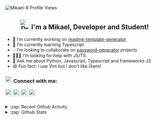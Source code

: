 <p align="left"><img src="https://komarev.com/ghpvc/?username=Mikael-R&label=Profile Views&color=blue&style=flat-square" alt="Mikael-R Profile Views" /> </p>

<h2 align="center">
  <img src="https://media.giphy.com/media/mGcNjsfWAjY5AEZNw6/giphy.gif" width="32px" alt="Drawing Cat Gif">
  I'm a Mikael, Developer and Student!
</h2>

- 🔭 I’m currently working on [readme-template-generator](https://github.com/Mikael-R/readme-template-generator)
- 🌱 I’m currently learning Typescript
- 💡 I’m looking to collaborate on [password-generator](https://github.com/password-generator) projects
- 👨🏻‍💻 I’m looking for help with JS/TS
- 💬 Ask me about Python, Javascript, Typescript and frameworks JS
- 😄 Fun fact: I use Vim but I don't like i3wm!

<h3>
  <img src="https://emojis.slackmojis.com/emojis/images/1588315024/8823/hyperkitty.gif?1588315024" width="22px" alt="Drawing Cat Gif" /> 
  Connect with me:
</h3>

<p>
  <a href="https://twitter.com/mikaelr16">
    <img align="left" alt="Mikael-R Twitter" width="22px" src="https://cdn.jsdelivr.net/npm/simple-icons@v3/icons/twitter.svg" />
  </a>
  <a href="https://linkedin.com/in/mikael-rolim-522aa21b1">
    <img align="left" alt="Mikael-R Linkdein" width="22px" src="https://cdn.jsdelivr.net/npm/simple-icons@v3/icons/linkedin.svg" />
  </a>
  <a href="https://github.com/Mikael-R">
    <img align="left" alt="Mikael-R Github" width="22px" src="https://cdn.jsdelivr.net/npm/simple-icons@v3/icons/github.svg" />
  </a>
  <a href="https://instagram.com/mikaelr404/">
    <img align="left" alt="Mikael-R Instagram" width="22px" src="https://cdn.jsdelivr.net/npm/simple-icons@v3/icons/instagram.svg" />
  </a>
</p>

<br /><br />

<details>
  <summary>:zap: Recent Github Activity</summary>
  
<!--START_SECTION:activity-->
1. 🎉 Merged PR [#5](https://github.com//password-generator/password-generator-cli/pull/5) in [password-generator/password-generator-cli](https://github.com//password-generator/password-generator-cli)
2. 🎉 Merged PR [#18](https://github.com//password-generator/password-generator-package/pull/18) in [password-generator/password-generator-package](https://github.com//password-generator/password-generator-package)
3. 🎉 Merged PR [#31](https://github.com//password-generator/password-generator-web/pull/31) in [password-generator/password-generator-web](https://github.com//password-generator/password-generator-web)
4. 🎉 Merged PR [#30](https://github.com//password-generator/password-generator-web/pull/30) in [password-generator/password-generator-web](https://github.com//password-generator/password-generator-web)
5. 🎉 Merged PR [#29](https://github.com//password-generator/password-generator-web/pull/29) in [password-generator/password-generator-web](https://github.com//password-generator/password-generator-web)
<!--END_SECTION:activity-->
</details>

<details>
  <summary>:zap: Github Stats</summary>

  <a href="https://github.com/Mikael-R">
    <img align="center" src="https://github-readme-stats.vercel.app/api?username=Mikael-R&show_icons=true&theme=white&line_height=27" alt="Mikael-R github stats"/>
  </a>

  <a>
    <img align="center" src="https://github-readme-stats.vercel.app/api/top-langs/?username=Mikael-R&layout=compact&theme=white" alt="Mikael-R most used languages" />
  </a>
</details>
